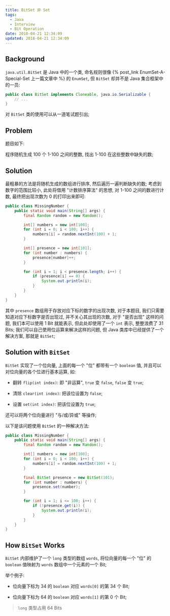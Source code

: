 ```yaml
---
title: BitSet 非 Set
tags:
  - Java
  - Interview
  - Bit Operation
date: 2018-04-21 12:34:09
updated: 2018-04-21 12:34:09
---
```




## Background

`java.util.BitSet` 是 Java 中的一个类, 命名规则很像 {% post_link EnumSet-A-Special-Set 上一篇文章中 %} 的 `EnumSet`, 但 `BitSet` 却并不是 Java 集合框架中的一员:

```java BitSet.java
public class BitSet implements Cloneable, java.io.Serializable {
	// ...
}
```

对 `BitSet` 类的使用可以从一道笔试题引出;

## Problem

题目如下:

程序随机生成 100 个 1-100 之间的整数, 找出 1-100 在这些整数中缺失的数;

## Solution

最粗暴的方法是将随机生成的数组进行排序, 然后遍历一遍判断缺失的数; 考虑到数字的范围比较小, 此处将借用 "计数排序算法" 的思想, 对 1-100 之间的数进行计数, 最终把出现次数为 0 的打印出来即可:

```java MissingNumber.java
public class MissingNumber {
    public static void main(String[] args) {
        final Random random = new Random();

        int[] numbers = new int[100];
        for (int i = 0; i < 100; i++) {
            numbers[i] = random.nextInt(100) + 1;
        }

        int[] presence = new int[101];
        for (int number : numbers) {
            presence[number]++;
        }

        for (int i = 1; i < presence.length; i++) {
            if (presence[i] == 0) {
                System.out.println(i);
            }
        }
    }
}
```

其中 `presence` 数组用于存放对应下标的数字的出现次数, 对于本题目, 我们只需要知道对应下标数字是否出现过, 并不关心其出现的次数, 对于 "是否出现" 这样的问题, 我们本可以使用 1 Bit 就能表示, 但此处却使用了一个 `int` 表示, 整整浪费了 31 Bits; 我们可以自己使用位运算来解决这样的问题, 但 Java 类库中已经提供了一个解决方案, 那就是 `BitSet`;

## Solution with `BitSet`

`BitSet` 实现了一个位向量, 上面的每一个 "位" 都带有一个 `boolean` 值, 并且可以对位向量的各个位进行基本运算, 如:

- 翻转 `flip(int index)`: 即 "非运算", `true` 变 `false`, `false` 变 `true`;

- 清除 `clear(int index)`: 把该位设置为 `false`;

- 设置 `set(int index)`: 把该位设置为 `true`;

还可以将两个位向量进行 "与/或/异或" 等操作;

以下是该问题使用 `BitSet` 的一种解决方法:

```java MissingNumber.java
public class MissingNumber {
    public static void main(String[] args) {
        final Random random = new Random();

        int[] numbers = new int[100];
        for (int i = 0; i < 100; i++) {
            numbers[i] = random.nextInt(100) + 1;
        }

        final BitSet presence = new BitSet(101);
        for (int number : numbers) {
            presence.set(number);
        }

        for (int i = 1; i <= 100; i++) {
            if (!presence.get(i)) {
                System.out.println(i);
            }
        }
    }
}
```

## How `BitSet` Works

`BitSet` 内部维护了一个 `long` 类型的数组 `words`, 将位向量的每一个 "位" 的 `boolean` 值映射为 `words` 数组中一个元素的一个 Bit; 

举个例子: 

- 位向量下标为 34 的 `boolean` 对应 `words[0]` 的第 34 个 Bit; 

- 位向量下标为 64 的 `boolean` 对应 `words[1]` 的第 0 个 Bit; 

> `long` 类型占用 64 Bits
